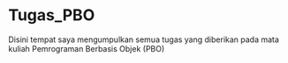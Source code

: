 # Tugas_PBO
Disini tempat saya mengumpulkan semua tugas yang diberikan pada mata kuliah Pemrograman Berbasis Objek (PBO)
